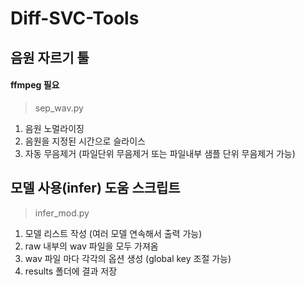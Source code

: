 # Diff-SVC-Tools

## 음원 자르기 툴
#### ffmpeg 필요

> sep_wav.py

  1. 음원 노멀라이징
  2. 음원을 지정된 시간으로 슬라이스
  3. 자동 무음제거 (파일단위 무음제거 또는 파일내부 샘플 단위 무음제거 가능)

## 모델 사용(infer) 도움 스크립트

> infer_mod.py

  1. 모델 리스트 작성 (여러 모델 연속해서 출력 가능)
  2. raw 내부의 wav 파일을 모두 가져옴
  3. wav 파일 마다 각각의 옵션 생성 (global key 조절 가능)
  4. results 폴더에 결과 저장
